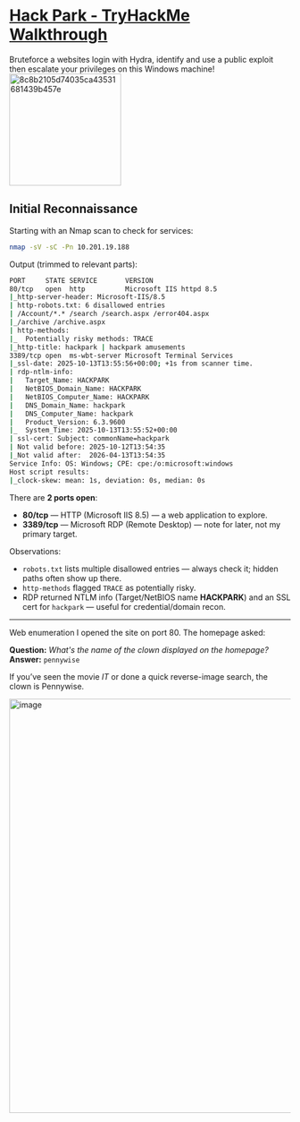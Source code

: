 # <div>[Hack Park - TryHackMe Walkthrough](https://tryhackme.com/room/hackpark)</div>
<div>Bruteforce a websites login with Hydra, identify and use a public exploit then escalate your privileges on this Windows machine!</div>
<div>
  <img width="200" height="200" alt="8c8b2105d74035ca43531681439b457e" src="https://github.com/user-attachments/assets/b307a45b-8d16-4693-9fdf-22170a90a85b" />
</div>

## Initial Reconnaissance
Starting with an Nmap scan to check for services:

```bash
nmap -sV -sC -Pn 10.201.19.188
```

Output (trimmed to relevant parts):

```bash
PORT     STATE SERVICE       VERSION
80/tcp   open  http          Microsoft IIS httpd 8.5
|_http-server-header: Microsoft-IIS/8.5
| http-robots.txt: 6 disallowed entries 
| /Account/*.* /search /search.aspx /error404.aspx 
|_/archive /archive.aspx
| http-methods: 
|_  Potentially risky methods: TRACE
|_http-title: hackpark | hackpark amusements
3389/tcp open  ms-wbt-server Microsoft Terminal Services
|_ssl-date: 2025-10-13T13:55:56+00:00; +1s from scanner time.
| rdp-ntlm-info: 
|   Target_Name: HACKPARK
|   NetBIOS_Domain_Name: HACKPARK
|   NetBIOS_Computer_Name: HACKPARK
|   DNS_Domain_Name: hackpark
|   DNS_Computer_Name: hackpark
|   Product_Version: 6.3.9600
|_  System_Time: 2025-10-13T13:55:52+00:00
| ssl-cert: Subject: commonName=hackpark
| Not valid before: 2025-10-12T13:54:35
|_Not valid after:  2026-04-13T13:54:35
Service Info: OS: Windows; CPE: cpe:/o:microsoft:windows
Host script results:
|_clock-skew: mean: 1s, deviation: 0s, median: 0s
```

There are **2 ports open**:

* **80/tcp** — HTTP (Microsoft IIS 8.5) — a web application to explore.
* **3389/tcp** — Microsoft RDP (Remote Desktop) — note for later, not my primary target.

Observations:

* `robots.txt` lists multiple disallowed entries — always check it; hidden paths often show up there.
* `http-methods` flagged `TRACE` as potentially risky.
* RDP returned NTLM info (Target/NetBIOS name **HACKPARK**) and an SSL cert for `hackpark` — useful for credential/domain recon.

---

Web enumeration
I opened the site on port 80. The homepage asked:

**Question:** *What's the name of the clown displayed on the homepage?*
**Answer:** `pennywise`

If you’ve seen the movie *IT* or done a quick reverse-image search, the clown is Pennywise.

<img width="708" height="740" alt="image" src="https://github.com/user-attachments/assets/ec6ea4a5-24dc-441a-9720-bb1811690fb8" />

